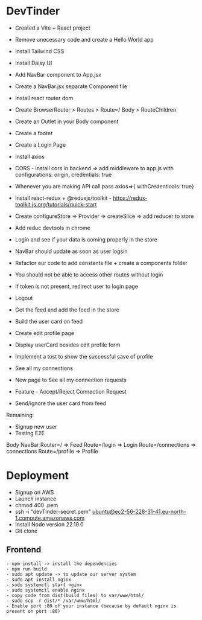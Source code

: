 # DevTinder

- Created a Vite + React project
- Remove unecessary code and create a Hello World app
- Install Tailwind CSS
- Install Daisy UI
- Add NavBar component to App.jsx
- Create a NavBar.jsx separate Component file
- Install react router dom
- Create BrowserRouter > Routes > Route=/ Body > RouteChildren
- Create an Outlet in your Body component
- Create a footer

- Create a Login Page
- Install axios
- CORS - install cors in backend => add middleware to app.js with configurations: origin, credentials: true
- Whenever you are making API call pass axios=>{ withCredentioals: true}
- Install react-redux + @reduxjs/toolkit - https://redux-toolkit.js.org/tutorials/quick-start
- Create configureStore => Provider => createSlice => add reducer to store
- Add reduc devtools in chrome
- Login and see if your data is coming properly in the store
- NavBar should update as soon as user logsin
- Refactor our code to add constants file + create a components folder

- You should not be able to access other routes without login
- If token is not present, redirect user to login page
- Logout
- Get the feed and add the feed in the store
- Build the user card on feed
- Create edit profile page
- Display userCard besides edit profile form
- Implement a tost to show the successful save of profile
- See all my connections
- New page to See all my connection requests
- Feature - Accept/Reject Connection Request
- Send/ignore the user card from feed

Remaining:

- Signup new user
- Testing E2E

Body
NavBar
Router=/ => Feed
Route=/login => Login
Route=/connections => connections
Route=/profile => Profile

# Deployment

- Signup on AWS
- Launch instance
- chmod 400 <secret>.pem
- ssh -i "devTinder-secret.pem" ubuntu@ec2-56-228-31-41.eu-north-1.compute.amazonaws.com
- Install Node version 22.19.0
- Git clone

## Frontend

    - npm install -> install the dependencies
    - npm run build
    - sudo apt update -> to update our server system
    - sudo apt install nginx
    - sudo systemctl start nginx
    - sudo systemctl enable nginx
    - copy code from dist(build files) to var/www/html/
    - sudo scp -r dist/* /var/www/html/
    - Enable port :80 of your instance (because by default nginx is present on port :80)
